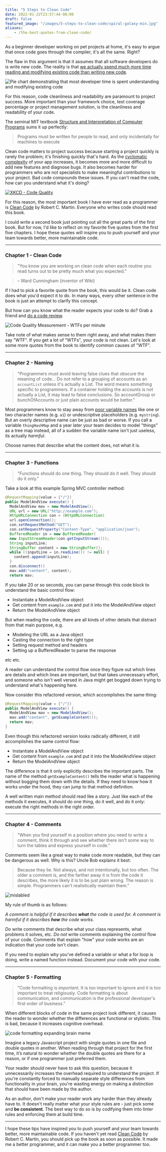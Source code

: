 ```yaml
---
title: "5 Steps to Clean Code"
date: 2022-01-22T23:57:44-08:00
draft: false
featured_image: "/images/5-steps-to-clean-code/spiral-galaxy-min.jpg"
aliases:
    - /the-best-quotes-from-clean-code/
---
```


As a beginner developer working on pet projects at home, it's easy to argue that once code goes through the compiler, it's all the same. Right?

The flaw in this argument is that it assumes that all software developers do is write new code. The reality is that [we actually spend much more time reading and modifying existing code than writing new code](https://blog.codinghorror.com/when-understanding-means-rewriting/).

![Pie chart demonstrating that most developer time is spent understanding and modifying existing code](/images/5-steps-to-clean-code/6a0120a85dcdae970b0120a86d7477970b-pi.png)

For this reason, code cleanliness and readability are paramount to project success. More important than your framework choice, test coverage percentage or project management solution, is the cleanliness and readability of your code.

The seminal MIT textbook [Structure and Interpretation of Computer Programs](https://en.wikipedia.org/wiki/Structure_and_Interpretation_of_Computer_Programs) sums it up perfectly:
> Programs must be written for people to read, and only incidentally for machines to execute


Clean code matters to project success because starting a project quickly is rarely the problem; it's finishing quickly that's hard. As the [cyclomatic complexity](https://en.wikipedia.org/wiki/Cyclomatic_complexity) of your app increases, it becomes more and more difficult to add new features and diagnose bugs. It also becomes harder for programmers who are not specialists to make meaningful contributions to your project. Bad code compounds these issues. If you can't read the code, how can you understand what it's doing?

[![XKCD - Code Quality](https://imgs.xkcd.com/comics/code_quality.png)](https://xkcd.com/1513/)

For this reason, the most important book I have ever read as a programmer is [Clean Code](https://www.amazon.com/Clean-Code-Handbook-Software-Craftsmanship/dp/0132350882) by Robert C. Martin. Everyone who writes code should read this book.

I could write a second book just pointing out all the great parts of the first book. But for now, I'd like to reflect on my favorite five quotes from the first five chapters. I hope these quotes will inspire you to push yourself and your team towards better, more maintainable code.

---

### Chapter 1 - Clean Code

> "You know you are working on clean code when each routine you read turns out to be pretty much what you expected."

> &#8211; Ward Cunningham (inventor of Wiki)

If I had to pick a favorite quote from the book, this would be it. Clean code does what you'd expect it to do. In many ways, every other sentence in the book is just an attempt to clarify this concept.

But how can you know what the reader expects your code to do? Grab a friend and [do a code review](https://en.wikipedia.org/wiki/Code_review).

![Code Quality Measurement - WTFs per minute](/images/5-steps-to-clean-code/wtf.png)

Take note of what makes sense to them right away, and what makes them say "WTF". If you get a lot of "WTFs", your code is not clean. Let's look at some more quotes from the book to identify common causes of "WTF".

---

### Chapter 2 - Naming

> "Programmers must avoid leaving false clues that obscure the meaning of code... Do not refer to a grouping of accounts as an `accountList` unless it's actually a List. The word means something specific to programmers. If a container holding the accounts is not actually a List, it may lead to false conclusions. So accountGroup or bunchOfAccounts or just plain accounts would be better."

Most programmers know to stay away from [poor variable names](http://wiki.c2.com/?BadVariableNames) like one or two character names (e.g. `a1`) or undescriptive placeholders (e.g. `mystring`). But an overly descriptive name can be just as bad or worse. If you call a variable `thingHashMap` and a year later your team decides to model "things" as a tree map instead, all of a sudden the variable name isn't just useless, its actually *harmful*.

Choose names that describe what the content does, not what it is.

---

### Chapter 3 - Functions

> "Functions should do one thing. They should do it well. They should do it only."

Take a look at this example Spring MVC controller method:

```java
@RequestMapping(value = {"/"})
public ModelAndView execute() {
  ModelAndView mav = new ModelAndView();
  URL url = new URL("http://example.com");
  HttpURLConnection con = (HttpURLConnection)
  url.openConnection();
  con.setRequestMethod("GET");
  con.setRequestProperty("Content-Type", "application/json");
  BufferedReader in = new BufferedReader(
  new InputStreamReader(con.getInputStream()));
  String inputLine;
  StringBuffer content = new StringBuffer();
  while ((inputLine = in.readLine()) != null) {
    content.append(inputLine);
  }
  con.disconnect()
  mav.add("content", content);
  return mav;
```

If you take 20 or so seconds, you can parse through this code block to understand the basic control flow:

* Instantiate a ModelAndView object
* Get content from `example.com` and put it into the ModelAndView object
* Return the ModelAndView object

But when reading the code, there are all kinds of other details that distract from that main purpose, e.g.

* Modeling the URL as a Java object
* Casting the connection to the right type
* Setting request method and headers
* Setting up a BufferedReader to parse the response

etc etc.

A reader can understand the control flow once they figure out which lines are details and which lines are important, but that takes unnecessary effort, and someone who isn't well versed in Java might get bogged down trying to understand what's happening here.

Now consider this refactored version, which accomplishes the same thing:

```java
@RequestMapping(value = {"/"})
public ModelAndView execute() {
  ModelAndView mav = new ModelAndView();
  mav.add("content", getExampleContent());
  return mav;
}
```

Even though this refactored version looks radically different, it still accomplishes the same control flow:

* Instantiate a ModelAndView object
* Get content from `example.com` and put it into the ModelAndView object
* Return the ModelAndView object

The difference is that it only explicitly describes the important parts. The name of the method `getExampleContent()` tells the reader what is happening without bogging them down with the details. If they need to know how it works under the hood, they can jump to that method definition.

A well written main method should read like a story. Just like each of the methods it executes, it should do one thing, do it well, and do it only: execute the right methods in the right order.

---

### Chapter 4 - Comments

> "When you find yourself in a position where you need to write a comment, think it through and see whether there isn't some way to turn the tables and express yourself in code."

Comments seem like a great way to make code more readable, but they can be dangerous as well. Why is this? Uncle Bob explains it best:

> Because they lie. Not always, and not intentionally, but too often. The older a comment is, and the farther away it is from the code it describes, the more likely it is to be just plain wrong. The reason is simple. Programmers can't realistically maintain them."

![mislabled](/images/5-steps-to-clean-code/mislabeled.jpg)

My rule of thumb is as follows:

*A comment is helpful if it describes **what** the code is used for. A comment is harmful if it describes **how** the code works.*

*Do* write comments that describe what your class represents, what problems it solves, etc. *Do not* write comments explaining the control flow of your code. Comments that explain "how" your code works are an indication that your code isn't clean.

If you need to explain why you've defined a variable or what a for loop is doing, write a named function instead. Document your code with your code.

---

### Chapter 5 - Formatting

> "Code formatting is *important*. It is too important to ignore and it is too important to treat religiously. Code formatting is about communication, and communication is the professional developer's first order of business."

When different blocks of code in the same project look different, it causes the reader to wonder whether the differences are functional or stylistic. This is bad, because it increases cognitive overhead.

![code formatting expanding brain meme](https://i.redd.it/qsgym5mcmyxz.png)

Imagine a legacy Javascript project with single quotes in one file and double quotes in another. When reading through that project for the first time, it’s natural to wonder whether the double quotes are there for a reason, or if one programmer just preferred them.

Your reader should never have to ask this question, because it unnecessarily increases the overhead required to understand the project. If you're constantly forced to manually separate style differences from functionality in your brain, you're wasting energy on making a distinction that should have been made by the author.

As an author, don't make your reader work any harder than they already have to. It doesn't really matter what your style rules are - just pick some and **be consistent**. The best way to do so is by codifying them into linter rules and enforcing them at build time.

---

I hope these tips have inspired you to push yourself and your team towards better, more maintainable code. If you haven't yet read [Clean Code](https://www.amazon.com/Clean-Code-Handbook-Software-Craftsmanship/dp/0132350882) by Robert C. Martin, you should pick up the book as soon as possible. It made me a better programmer, and it can make you a better programmer too.

